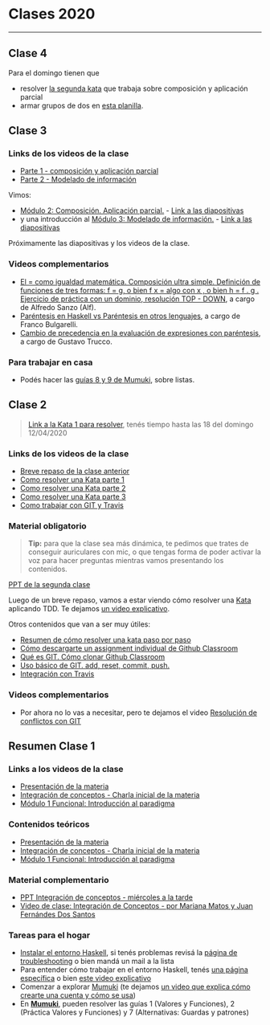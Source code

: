 # Clases 2020

____

## Clase 4

Para el domingo tienen que

- resolver [la segunda kata](https://classroom.github.com/a/AHdqw3Oy) que trabaja sobre composición y aplicación parcial
- armar grupos de dos en [esta planilla](https://docs.google.com/spreadsheets/d/1ZXl4dApsCR-cA1AASrafAcM5bQUetoC0oc7ltnXg-vU/edit#gid=0).


## Clase 3

### Links de los videos de la clase
- [Parte 1 - composición y aplicación parcial](https://drive.google.com/file/d/1FCVR7ETxi-qrju0PxfDa_q5xr1LPZJhF/view?usp=sharing)
- [Parte 2 - Modelado de información](https://drive.google.com/file/d/1ZCe8OW23XiOlLwH8t-K020tPrji4WF42/view?usp=sharing)

Vimos:

- [Módulo 2: Composición. Aplicación parcial.](https://drive.google.com/open?id=1n7TPE2qRpFSnj95lIZFD-q7Ko_DT9XZLH9_kEkNClrU) - [Link a las diapositivas](https://docs.google.com/presentation/d/11KCMyTH0NiyKjUzCznsPDWCHFOThdNnYFYZGT685VAY/edit?usp=sharing)
- y una introducción al [Módulo 3: Modelado de información.](https://drive.google.com/open?id=11C2UAbP70dP7sTID-ZxJm_a-5ypKxQUEuZr6GVk5yFI) - [Link a las diapositivas](https://docs.google.com/presentation/d/1cqcGVi5clS4yk9T9hVHa3aL1bkCTTjrOalvMELCrLSM/edit?usp=sharing)

Próximamente las diapositivas y los videos de la clase.

### Videos complementarios

- [El = como igualdad matemática. Composición ultra simple.
Definición de funciones de tres formas: f = g, o bien f x = algo con x , o bien h = f . g . Ejercicio de práctica con un dominio, resolución TOP - DOWN](https://www.youtube.com/watch?v=ypPigrP7XXs), a cargo de Alfredo Sanzo (Alf).
- [Paréntesis en Haskell vs Paréntesis en otros lenguajes](https://www.youtube.com/watch?v=WV1fPlFAw8M), a cargo de Franco Bulgarelli.
- [Cambio de precedencia en la evaluación de expresiones con paréntesis](https://www.youtube.com/watch?v=ymCuneefgKU&t=28s), a cargo de Gustavo Trucco.

### Para trabajar en casa

- Podés hacer las [guías 8 y 9 de Mumuki](https://mumuki.io/pdep-utn/chapters/435-programacion-funcional), sobre listas.

## Clase 2

> [Link a la Kata 1 para resolver](https://classroom.github.com/a/131IVsTc), tenés tiempo hasta las 18 del domingo 12/04/2020

### Links de los videos de la clase

- [Breve repaso de la clase anterior](https://drive.google.com/file/d/1vJUFSnBiq0TQ9iUXhe5WUogm6-BqjcT7/view?usp=sharing)
- [Como resolver una Kata parte 1](https://drive.google.com/file/d/15eqDB0lCom-05VUJDBUr-ZXcmbXHn8ce/view?usp=sharing)
- [Como resolver una Kata parte 2](https://drive.google.com/file/d/1KZVCkfIla_Teu27RCLevKgbGIZRE_45T/view?usp=sharing)
- [Como resolver una Kata parte 3](https://drive.google.com/open?id=1spqKizjmoQv_PhpuAm8OSa9VpxuUsOPG)
- [Como trabajar con GIT y Travis](https://drive.google.com/open?id=1K6ErBWOECkaX8Uc76xZ0qdRoKm80TNQt)

### Material obligatorio

> **Tip:** para que la clase sea más dinámica, te pedimos que trates de conseguir auriculares con mic, o que tengas forma de poder activar la voz para hacer preguntas mientras vamos presentando los contenidos.

[PPT de la segunda clase](https://docs.google.com/presentation/d/12l2e2LOqGfgXeWaEcscA87SlrtYN6hiTeWRATjIPes8/edit?usp=sharing)

Luego de un breve repaso, vamos a estar viendo cómo resolver una [Kata](https://github.com/pdep-utn/enunciados-miercoles-noche/blob/master/pages/katas/katas.md) aplicando TDD. Te dejamos [un video explicativo](https://www.youtube.com/watch?v=I3pJnW680Gw).

Otros contenidos que van a ser muy útiles:

- [Resumen de cómo resolver una kata paso por paso](../katas/katas-guia.md)
- [Cómo descargarte un assignment individual de Github Classroom](https://youtu.be/bA1EE9TzBzY)
- [Qué es GIT. Cómo clonar Github Classroom](https://www.youtube.com/watch?v=rRKe7l-ZNvM)
- [Uso básico de GIT. add, reset, commit, push.](https://www.youtube.com/watch?v=OgasfM5qJJE)
- [Integración con Travis](https://www.youtube.com/watch?v=WawFz5-P6T8)

### Videos complementarios

- Por ahora no lo vas a necesitar, pero te dejamos el video [Resolución de conflictos con GIT](https://www.youtube.com/watch?v=Z1PBoZoQ_pQ)

## Resumen Clase 1

### Links a los videos de la clase 

- [Presentación de la materia](https://drive.google.com/file/d/1SVNq9sCq4SxOm291iNTCIFd-L4m9hlPl/view?usp=sharing)
- [Integración de conceptos - Charla inicial de la materia](https://drive.google.com/file/d/1vy4LmWi4z5LeIFGe-w9OoG3tUgPtd3__/view?usp=sharing)
- [Módulo 1 Funcional: Introducción al paradigma](https://drive.google.com/file/d/1-183oHBYs0R9pcc3i4P0b6jSc8LJHnYO/view?usp=sharing)

### Contenidos teóricos

- [Presentación de la materia](https://docs.google.com/presentation/d/12bYzbGMZ5rogeU7fIg9JLnNtjsVavEIAa_JknSQbJOI/edit?usp=sharing)
- [Integración de conceptos - Charla inicial de la materia](https://docs.google.com/document/d/1QP1ftd6jvAlVZOAsVPJ_1I0O7WW9MaIrn6zfW-iJdrY/edit)
- [Módulo 1 Funcional: Introducción al paradigma](https://docs.google.com/document/d/1W5BcOmIJMCylqAjqPw1RzPlujycbvNJueh8-Uyc2fMY/edit?usp=sharing)


### Material complementario

- [PPT Integración de conceptos - miércoles a la tarde](https://docs.google.com/presentation/d/1YM3KPfIZKUM7pVY6sC19YvLZ371NK0oSaoO9rgdH8bM/edit#slide=id.p)
- [Video de clase: Integración de Conceptos - por Mariana Matos y Juan Fernándes Dos Santos](https://youtu.be/NrgosnyOWNU)

### Tareas para el hogar

- [Instalar el entorno Haskell](../haskell/entorno.md), si tenés problemas revisá la [página de troubleshooting](../haskell/troubleshooting.md) o bien mandá un mail a la lista
- Para entender cómo trabajar en el entorno Haskell, tenés [una página específica](https://github.com/pdep-utn/enunciados-miercoles-noche/blob/master/pages/haskell/trabajo.md) o bien [este video explicativo](https://www.youtube.com/watch?v=xLsg-xk3tlg)
- Comenzar a explorar [Mumuki](https://mumuki.io/central/chapters/82-programacion-funcional) (te dejamos [un video que explica cómo crearte una cuenta y cómo se usa](https://youtu.be/hxzJZaay04U))
- En [**Mumuki**](https://mumuki.io/pdep-utn/chapters/435-programacion-funcional), pueden resolver las guías 1 (Valores y Funciones), 2 (Práctica Valores y Funciones) y 7 (Alternativas: Guardas y patrones)

<!-- ### Presentación de la materia y de los profesores

- Somos un grupo de docentes que va a dictar una cursada homogénea en ambos cursos, nos vamos a ir rotando para que conozcan a todos. Nos presentamos.
- Como "Las personas son importantes y hacen la diferencia", es fundamental tener una buena relación con nosotros, que se sientan libres de venir a consultarnos temas académicos e incluso personales o laborales. Nuestro objetivo es que ustedes se sientan cómodos en la cursada, y nosotros también. Por eso creemos que el trato amable y distendido ayuda a que todo fluya mejor, siempre teniendo en cuenta que todos somos personas, tenemos sentimientos y merecemos ser tratados con respeto.
- Punto de entrada: [http://pdep.com.ar](http://pdep.com.ar) y de ahí tenemos nuestra página de los miércoles a la noche (sí, una sola)
- El horario, de 19 a 22:20, y quizás nos extendamos las primeras clases un poco más hasta que alcancen ritmo con los conceptos y con la forma en la que se desarrolla en la industria
- La materia necesita un ida y vuelta constante y vamos a pedir que le dediquen 4 horas por semana, quizás noten cierta "intensidad" nuestra pero el día de mañana nos lo van a agradecer
- Paradigmas y tecnologías: es fundamental complementar la teoría con práctica
- Evaluación práctica: katas y trabajos prácticos. Las katas y los trabajos prácticos **no se recuperan**, no hay re-entrega, el aprendizaje está pactado para esos días puntuales.
- Régimen de promoción, Parciales y recuperatorios: **lean las reglas de juego** para poder presentarse a los parciales. Hay unos puntos de scoring que incluye resolver todos los puntos que se piden.
- Seguimiento de clases mediante esta página
- Grupo de la materia (pdep-mn@googlegroups.com), hay que actualizar **cuanto antes** tus datos en la lista del [curso K2052](https://docs.google.com/spreadsheets/d/1h3zS_0IiAgVzw2p-A2X4dVUgVcDozZVXQXGN4hES3Qg/edit) o [la del K2152](https://docs.google.com/spreadsheets/d/1jRJOhhPgLrPJniDmLZSvspT36MKfA8WwAs0SEI1Rb7M/edit#gid=0)
- IMPORTANTE: Reglas de etiqueta para la comunicación
  - la lista es para temas administrativos, anuncios importantes (ej: paro de colectivos o docente, situaciones de emergencia de algún docente), para problemas al configurar el entorno, para dudas puntuales sobre conceptos o ejercicios que no tengan que ver con el TP. **Para el TP estarán los tutores**.
  - si tienen un inconveniente, no respondan sobre el último mail de la lista que se haya enviado. Por ejemplo, tengo un problema al instalar Haskell en Mac y para escribir a la lista mi problema respondo un mail sobre "Duda sobre cómo utilizar la consola en GHCi". Esto pisa la pregunta de su compañero, y además confunde a quien quiere responder.
  - Firmen siempre que manden un mail. Es imprescindible que sepamos con quién estamos hablando, especialmente si sacaron una casilla como `gil@elquelee@gmail.com`
  - **No manden mails privados a docentes por consultas que no sean del TP**. Si el docente no puede contestar, se quedaron sin respuesta. Si el docente contesta, solo ustedes pueden aprovechar esa respuesta y no les sirve a otros. Si mandan el mail a la lista, cualquiera tiene la potestad de contestar, y si hay algo que corregir o consensuar es mucho más fácil.
  - Si arman un grupo para el TP, manden mail a los tutores y copien siempre a sus compañeros, para que todos estén al tanto de las preguntas y las respuestas.
- Herramientas: [Mumuki](https://mumuki.io/home/), la lista pdep-mn, los links a las clases de esta página, el Software que podés descargarte y para el TP tus tutores.
- Una aclaración desde el vamos: _"programar no es lo que era antes"_, y en ese tono los trabajos prácticos y las katas requerirán temas que exceden a simplemente escribir código: preparar casos de prueba e implementarlos, utilizar herramientas colaborativas entre tus compañeros, son algunos de esos requisitos que vamos a pedir. -->
